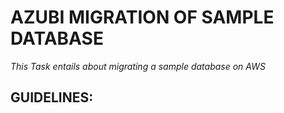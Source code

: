# **AZUBI MIGRATION OF SAMPLE DATABASE**
*This Task entails about migrating a sample database on AWS*
## **GUIDELINES:**
